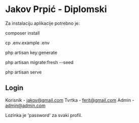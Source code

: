 # Jakov Prpić - Diplomski

Za instalaciju aplikacije potrebno je:

composer install

cp .env.example .env

php artisan key:generate

php artisan migrate:fresh --seed

php artisan serve

## Login

Korisnik - jakov@gmail.com
Tvrtka - ferit@gmail.com
Admin - admin@admin.com

Lozinka je 'password' za svaki profil.

